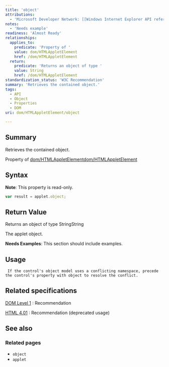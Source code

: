 ```yaml
---
title: 'object'
attributions:
  - 'Microsoft Developer Network: [[Windows Internet Explorer API reference](http://msdn.microsoft.com/en-us/library/ie/hh828809%28v=vs.85%29.aspx) Article]'
notes:
  - 'Needs example'
readiness: 'Almost Ready'
relationships:
  applies_to:
    predicate: 'Property of '
    value: dom/HTMLAppletElement
    href: /dom/HTMLAppletElement
  return:
    predicate: 'Returns an object of type '
    value: String
    href: /dom/HTMLAppletElement
standardization_status: 'W3C Recommendation'
summary: 'Retrieves the contained object.'
tags:
  - API
  - Object
  - Properties
  - DOM
uri: dom/HTMLAppletElement/object

---
```

## Summary

Retrieves the contained object.

Property of [dom/HTMLAppletElement](/dom/HTMLAppletElement)[dom/HTMLAppletElement](/dom/HTMLAppletElement)

## Syntax

**Note**: This property is read-only.

``` js
var result = applet.object;
```

## Return Value

Returns an object of type StringString

The applet object.

**Needs Examples**: This section should include examples.

## Usage

     If the control's object model uses a conflicting namespace, precede the control's property with object to resolve the conflict.

## Related specifications

[DOM Level 1](http://www.w3.org/TR/REC-DOM-Level-1/)
:   Recommendation

[HTML 4.01](http://www.w3.org/TR/html401/)
:   Recommendation (deprecated usage)

## See also

### Related pages

-   `object`
-   `applet`
